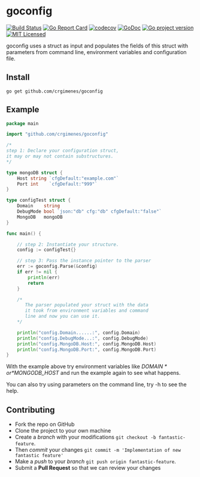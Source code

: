# goconfig
[![Build Status](https://travis-ci.org/crgimenes/goconfig.svg?branch=master)](https://travis-ci.org/crgimenes/goconfig)
[![Go Report Card](https://goreportcard.com/badge/github.com/crgimenes/goconfig)](https://goreportcard.com/report/github.com/crgimenes/goconfig)
[![codecov](https://codecov.io/gh/crgimenes/goconfig/branch/master/graph/badge.svg)](https://codecov.io/gh/crgimenes/goconfig)
[![GoDoc](https://godoc.org/github.com/crgimenes/goconfig?status.png)](https://godoc.org/github.com/crgimenes/goconfig)
[![Go project version](https://badge.fury.io/go/github.com%2Fcrgimenes%2Fgoconfig.svg)](https://badge.fury.io/go/github.com%2Fcrgimenes%2Fgoconfig)
[![MIT Licensed](https://img.shields.io/badge/license-MIT-green.svg)](https://tldrlegal.com/license/mit-license)


goconfig uses a struct as input and populates the fields of this struct with parameters from command line, environment variables and configuration file.

## Install

```
go get github.com/crgimenes/goconfig
```

## Example

```go
package main

import "github.com/crgimenes/goconfig"

/*
step 1: Declare your configuration struct,
it may or may not contain substructures.
*/

type mongoDB struct {
	Host string `cfgDefault:"example.com"`
	Port int    `cfgDefault:"999"`
}

type configTest struct {
	Domain    string
	DebugMode bool `json:"db" cfg:"db" cfgDefault:"false"`
	MongoDB   mongoDB
}

func main() {

	// step 2: Instantiate your structure.
	config := configTest{}

	// step 3: Pass the instance pointer to the parser
	err := goconfig.Parse(&config)
	if err != nil {
		println(err)
		return
	}

	/*
	   The parser populated your struct with the data
	   it took from environment variables and command
	   line and now you can use it.
	*/

	println("config.Domain......:", config.Domain)
	println("config.DebugMode...:", config.DebugMode)
	println("config.MongoDB.Host:", config.MongoDB.Host)
	println("config.MongoDB.Port:", config.MongoDB.Port)
}
```

With the example above try environment variables like *$DOMAIN* or *$MONGODB_HOST* and run the example again to see what happens.

You can also try using parameters on the command line, try -h to see the help.

## Contributing

- Fork the repo on GitHub
- Clone the project to your own machine
- Create a *branch* with your modifications `git checkout -b fantastic-feature`.
- Then _commit_ your changes `git commit -m 'Implementation of new fantastic feature'`
- Make a _push_ to your _branch_ `git push origin fantastic-feature`.
- Submit a **Pull Request** so that we can review your changes
